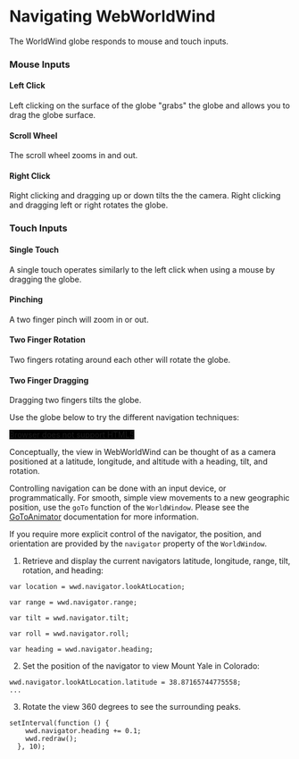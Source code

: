 <style>
    iframe {
        width: 100 vw;
        height: 700px;
    }

    #nav-demo {
        background-color: black;
        width: 100%;
        height: 700px;
    }   
</style>
# Navigating WebWorldWind

The WorldWind globe responds to mouse and touch inputs.

### Mouse Inputs

#### Left Click
Left clicking on the surface of the globe "grabs" the globe and allows you to drag the globe surface. 

#### Scroll Wheel
The scroll wheel zooms in and out. 

#### Right Click
Right clicking and dragging up or down tilts the the camera. Right clicking and dragging left or right rotates the globe.

### Touch Inputs

#### Single Touch
A single touch operates similarly to the left click when using a mouse by dragging the globe.

#### Pinching
A two finger pinch will zoom in or out.

#### Two Finger Rotation
Two fingers rotating around each other will rotate the globe.

#### Two Finger Dragging
Dragging two fingers tilts the globe.

Use the globe below to try the different navigation techniques:

<div id="nav-demo-container">
    <canvas id="nav-demo">
        Browser does not support HTML5
    </canvas>
</div>

Conceptually, the view in WebWorldWind can be thought of as a camera positioned at a latitude, longitude, and altitude with a heading, tilt, and rotation.

Controlling navigation can be done with an input device, or programmatically. For smooth, simple view movements to a new geographic position, use the `goTo` function of the `WorldWindow`. Please see the [GoToAnimator](https://nasaworldwind.github.io/WebWorldWind/GoToAnimator.html) documentation for more information.

If you require more explicit control of the navigator, the position, and orientation are provided by the `navigator` property of the `WorldWindow`.

1. Retrieve and display the current navigators latitude, longitude, range, tilt, rotation, and heading:
```
var location = wwd.navigator.lookAtLocation;

var range = wwd.navigator.range;

var tilt = wwd.navigator.tilt;

var roll = wwd.navigator.roll;

var heading = wwd.navigator.heading;
```

<script async src="//jsfiddle.net/nasazach/14ufn7hL/12/embed/"></script>

2. Set the position of the navigator to view Mount Yale in Colorado:
```
wwd.navigator.lookAtLocation.latitude = 38.87165744775558;
...
```

<script async src="//jsfiddle.net/nasazach/14ufn7hL/10/embed/"></script>

3. Rotate the view 360 degrees to see the surrounding peaks.
```
setInterval(function () {
  	wwd.navigator.heading += 0.1;
    wwd.redraw();
  }, 10);
```

<script async src="//jsfiddle.net/nasazach/14ufn7hL/11/embed/"></script>


<!-- Source for adding the plain globe -->
<script src="https://files.worldwind.arc.nasa.gov/apps/web/worldwind.min.js"></script>
<script>
    window.addEventListener('load', function () {
        var wwd = new WorldWind.WorldWindow("nav-demo");
        wwd.addLayer(new WorldWind.BMNGLayer());
        wwd.addLayer(new WorldWind.CompassLayer(wwd));
        wwd.addLayer(new WorldWind.AtmosphereLayer());
        wwd.addLayer(new WorldWind.StarFieldLayer());
    });
</script>
